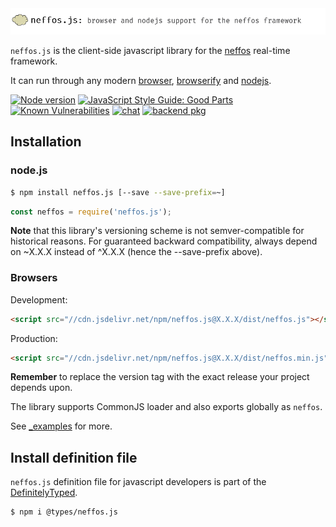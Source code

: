 <img src="gh_logo_js.png" />

`neffos.js` is the client-side javascript library for the [neffos](https://github.com/kataras/neffos) real-time framework.

It can run through any modern [browser](_examples/browser), [browserify](_examples/browserify) and [nodejs](_examples/nodejs).

[![Node version](https://img.shields.io/npm/v/neffos.js.svg?style=for-the-badge)](https://www.npmjs.com/package/neffos.js) [![JavaScript Style Guide: Good Parts](https://img.shields.io/badge/code%20style-goodparts-brightgreen.svg?style=for-the-badge)](https://github.com/dwyl/goodparts) [![Known Vulnerabilities](https://img.shields.io/badge/vulnerabilities%20-0-228B22.svg?style=for-the-badge)](https://snyk.io/test/github/kataras/neffos.js?targetFile=package.json) [![chat](https://img.shields.io/gitter/room/neffos-framework/community.svg?color=blue&logo=gitter&style=for-the-badge)](https://gitter.im/neffos-framework/community) [![backend pkg](https://img.shields.io/badge/server%20-package-488AC7.svg?style=for-the-badge)](https://github.com/kataras/neffos)

## Installation

### node.js

```sh
$ npm install neffos.js [--save --save-prefix=~]
```

```js
const neffos = require('neffos.js');
```

**Note** that this library's versioning scheme is not semver-compatible for historical reasons. For guaranteed backward compatibility, always depend on ~X.X.X instead of ^X.X.X (hence the --save-prefix above).

### Browsers

Development:

```html
<script src="//cdn.jsdelivr.net/npm/neffos.js@X.X.X/dist/neffos.js"></script>
```

Production:

```html
<script src="//cdn.jsdelivr.net/npm/neffos.js@X.X.X/dist/neffos.min.js"></script>
```

**Remember** to replace the version tag with the exact release your project depends upon.

The library supports CommonJS loader and also exports globally as `neffos`.

See [_examples](_examples) for more.

## Install definition file

`neffos.js` definition file for javascript developers is part of the [DefinitelyTyped](https://www.npmjs.com/package/@types/neffos.js). 


```sh
$ npm i @types/neffos.js
```
